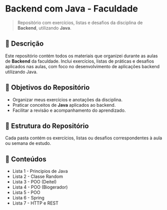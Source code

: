 # Backend com Java - Faculdade

> Repositório com exercícios, listas e desafios da disciplina de **Backend**, utilizando **Java**.

## 📖 Descrição

Este repositório contém todos os materiais que organizei durante as aulas de **Backend** da faculdade. Inclui exercícios, listas de práticas e desafios aplicados nas aulas, com foco no desenvolvimento de aplicações backend utilizando Java.

## 🎯 Objetivos do Repositório

- Organizar meus exercícios e anotações da disciplina.  
- Praticar conceitos de **Java** aplicados ao backend.  
- Facilitar a revisão e acompanhamento do aprendizado.  

## 📂 Estrutura do Repositório

Cada pasta contém os exercícios, listas ou desafios correspondentes à aula ou semana de estudo.

## 📂 Conteúdos

- Lista 1 - Principios de Java
- Lista 2 - Classe Random
- Lista 3 - POO (Deitel)
- Lista 4 - POO (Biogerador)
- Lista 5 - POO
- Lista 6 - Spring
- Lista 7 - HTTP e REST
